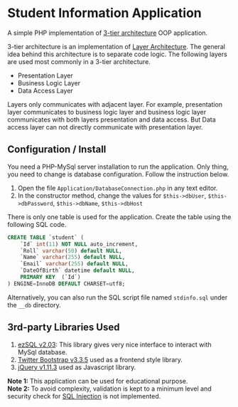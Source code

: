 # Student Information Application
A simple PHP implementation of [3-tier architecture](https://en.wikipedia.org/wiki/Multitier_architecture) OOP application.

3-tier architecture is an implementation of [Layer Architecture](https://en.wikipedia.org/wiki/Multilayered_architecture). 
The general idea behind this architecture is to separate code logic. The following layers are used most commonly in a 
3-tier architecture.

* Presentation Layer
* Business Logic Layer
* Data Access Layer

Layers only communicates with adjacent layer. For example, presentation layer communicates to business logic layer and 
business logic layer communicates with both layers presentation and data access. But Data access layer can not directly 
communicate with presentation layer.

## Configuration / Install
You need a PHP-MySql server installation to run the application. Only thing, you need to change is database configuration.
Follow the instruction below.

1. Open the file `Application/DatabaseConnection.php` in any text editor.
2. In the constructor method, change the values for `$this->dbUser`, `$this->dbPassword`, `$this->dbName`, `$this->dbHost`

There is only one table is used for the application. Create the table using the following SQL code.

```sql
CREATE TABLE `student` (
    `Id` int(11) NOT NULL auto_increment,
    `Roll` varchar(50) default NULL,
    `Name` varchar(255) default NULL,
    `Email` varchar(255) default NULL,
    `DateOfBirth` datetime default NULL,
    PRIMARY KEY  (`Id`)
) ENGINE=InnoDB DEFAULT CHARSET=utf8;
```

Alternatively, you can also run the SQL script file named `stdinfo.sql` under the `__db` directory.

## 3rd-party Libraries Used
1. [ezSQL v2.03](https://github.com/ezSQL/ezSQL): This library gives very nice interface to interact with MySql database.
2. [Twitter Bootstrap v3.3.5](http://getbootstrap.com/) used as a frontend style library.
3. [jQuery v1.11.3](https://jquery.com/) used as Javascript library.

**Note 1:** This application can be used for educational purpose.<br>
**Note 2:** To avoid complexity, validation is kept to a minimum level and security check for 
[SQL Injection](https://en.wikipedia.org/wiki/SQL_injection) is not implemented.
